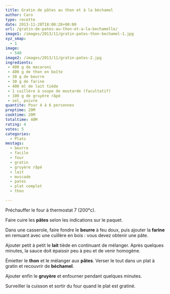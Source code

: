 ```yaml
---
title: Gratin de pâtes au thon et à la béchamel
author: Caro
type: recette
date: 2013-11-28T18:00:28+00:00
url: /gratin-de-pates-au-thon-et-a-la-bechamelle/
image1: /images/2013/11/gratin-pates-thon-bechamel-1.jpg
xyz_smap:
  - 1
image:
  - 540
image2: /images/2013/11/gratin-pates-2.jpg
ingredients:
 - 400 g de macaroni
 - 400 g de thon en boîte
 - 30 g de beurre
 - 30 g de farine
 - 400 ml de lait tiède
 - 1 cuillère à soupe de moutarde (facultatif)
 - 100 g de gruyère râpé
 - sel, poivre
quantite: Pour 4 à 6 personnes
preptime: 20M
cooktime: 20M
totaltime: 40M
rating: 4
votes: 5
categories:
  - Plats
mestags:
  - beurre
  - facile
  - four
  - gratin
  - gruyère râpé
  - lait
  - muscade
  - pates
  - plat complet
  - thon

---
```

Préchauffer le four à thermostat 7 (200°c).

Faire cuire les **pâtes** selon les indications sur le paquet.

Dans une casserole, faire fondre le **beurre** à feu doux, puis ajouter la **farine** en remuant avec une cuillère en bois : vous devez obtenir une pâte.

Ajouter petit à petit le **lait** tiède en continuant de mélanger. Après quelques minutes, la sauce doit épaissir peu à peu et de venir homogène.

Émietter le **thon** et le mélanger aux **pâtes**. Verser le tout dans un plat à gratin et recouvrir de **béchamel**.

Ajouter enfin le **gruyère** et enfourner pendant quelques minutes.

Surveiller la cuisson et sortir du four quand le plat est gratiné.

&nbsp;
